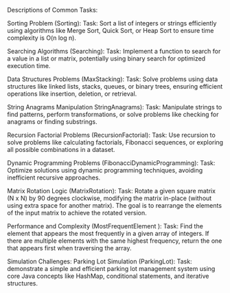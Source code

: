 Descriptions of Common Tasks:

Sorting Problem (Sorting):
Task: Sort a list of integers or strings efficiently using algorithms like Merge Sort, Quick Sort, or Heap Sort to ensure time complexity is O(n log n).

Searching Algorithms (Searching):
Task: Implement a function to search for a value in a list or matrix, potentially using binary search for optimized execution time.

Data Structures Problems (MaxStacking):
Task: Solve problems using data structures like linked lists, stacks, queues, or binary trees, ensuring efficient operations like insertion, deletion, or retrieval.

String Anagrams Manipulation StringAnagrams):
Task: Manipulate strings to find patterns, perform transformations, or solve problems like checking for anagrams or finding substrings.

Recursion Factorial Problems (RecursionFactorial):
Task: Use recursion to solve problems like calculating factorials, Fibonacci sequences, or exploring all possible combinations in a dataset.

Dynamic Programming Problems (FibonacciDynamicProgramming):
Task: Optimize solutions using dynamic programming techniques, avoiding inefficient recursive approaches.

Matrix Rotation Logic (MatrixRotation):
Task: Rotate a given square matrix (N x N) by 90 degrees clockwise, modifying the matrix in-place (without using extra space for another matrix). The goal is to rearrange the elements of the input matrix to achieve the rotated version.

Performance and Complexity (MostFrequentElement ):
Task: Find the element that appears the most frequently in a given array of integers. If there are multiple elements with the same highest frequency, return the one that appears first when traversing the array.

Simulation Challenges: Parking Lot Simulation (ParkingLot):
Task: demonstrate a simple and efficient parking lot management system using core Java concepts like HashMap, conditional statements, and iterative structures.